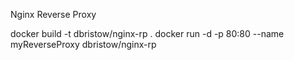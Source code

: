 Nginx Reverse Proxy

docker build -t dbristow/nginx-rp .
docker run -d -p 80:80 --name myReverseProxy dbristow/nginx-rp
